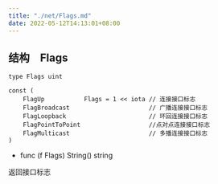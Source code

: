 ```yaml
---
title: "./net/Flags.md"
date: 2022-05-12T14:13:01+08:00
---
```

## 结构　Flags

	type Flags uint
	
	const (
	    FlagUp           Flags = 1 << iota // 连接接口标志
	    FlagBroadcast                      // 广播连接接口标志
	    FlagLoopback                       // 环回连接接口标志
	    FlagPointToPoint                   //点对点连接接口标志
	    FlagMulticast                      // 多播连接接口标志
	)


 - func (f Flags) String() string

返回接口标志
